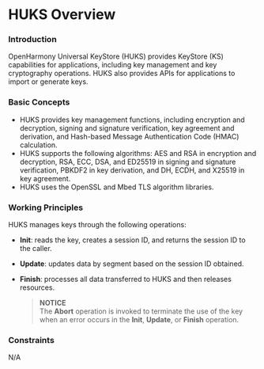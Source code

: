 # HUKS Overview

### Introduction

OpenHarmony Universal KeyStore (HUKS) provides KeyStore (KS) capabilities for applications, including key management and key cryptography operations. HUKS also provides APIs for applications to import or generate keys.

### Basic Concepts

- HUKS provides key management functions, including encryption and decryption, signing and signature verification, key agreement and derivation, and Hash-based Message Authentication Code (HMAC) calculation.
- HUKS supports the following algorithms: AES and RSA in encryption and decryption, RSA, ECC, DSA, and ED25519 in signing and signature verification, PBKDF2 in key derivation, and DH, ECDH, and X25519 in key agreement.
- HUKS uses the OpenSSL and Mbed TLS algorithm libraries.

### Working Principles

HUKS manages keys through the following operations:

- **Init**: reads the key, creates a session ID, and returns the session ID to the caller.

- **Update**: updates data by segment based on the session ID obtained.

- **Finish**: processes all data transferred to HUKS and then releases resources.

    >**NOTICE**<br/>The **Abort** operation is invoked to terminate the use of the key when an error occurs in the **Init**, **Update**, or **Finish** operation.


### Constraints
N/A
